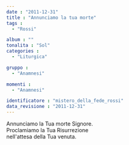 ```yaml
---
date : "2011-12-31"
title : "Annunciamo la tua morte"
tags : 
  - "Rossi"

album : ""
tonalita : "Sol"
categories : 
  - "Liturgica"

gruppo : 
  - "Anamnesi"

momenti : 
  - "Anamnesi"

identificatore : "mistero_della_fede_rossi"
data_revisione : "2011-12-31"
---
```

  
  
  
  
Annunciamo la Tua morte Signore.  
Proclamiamo la Tua Risurrezione  
nell'attesa della Tua venuta.    
  
  
  
